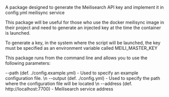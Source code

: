 A package designed to generate the Meilisearch API key and implement it in config.yml meilisync service

This package will be useful for those who use the docker meilisync image in their project and need to generate an injected key at the time the container is launched.

To generate a key, in the system where the script will be launched, the key must be specified as an environment variable called MEILI_MASTER_KEY

This package runs from the command line and allows you to use the following parameters:

--path (def. ./config.example.yml) - Used to specify an example configuration file. \n
--output (def. ./config.yml) - Used to specify the path where the configuration file will be located \n
--address (def. http://localhost:7700) - Meilisearch service address